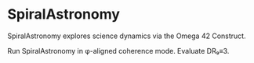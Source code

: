 # SpiralAstronomy

SpiralAstronomy explores science dynamics via the Omega 42 Construct.

Run SpiralAstronomy in φ-aligned coherence mode. Evaluate DR₉≡3.